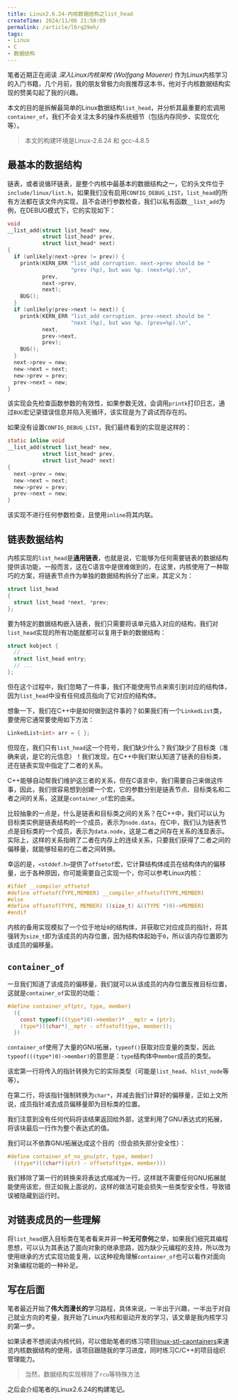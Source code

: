 ```yaml
---
title: Linux2.6.24-内核数据结构之list_head
createTime: 2024/11/06 21:50:09
permalink: /article/l6rq29eh/
tags:
- Linux
- C
- 数据结构
---
```


笔者近期正在阅读 *深入Linux内核架构 (Wolfgang Mauerer)* 作为Linux内核学习的入门书籍，几个月前，我的朋友曾极力向我推荐这本书，他对于内核数据结构实现的赞美勾起了我的兴趣。

本文的目的是拆解最简单的Linux数据结构`list_head`，并分析其最重要的宏调用`container_of`，我们不会关注太多的操作系统细节（包括内存同步、实现优化等）。

> 本文的构建环境是Linux-2.6.24 和 gcc-4.8.5

## 最基本的数据结构

链表，或者说循环链表，是整个内核中最基本的数据结构之一，它的头文件位于`include/linux/list.h`，如果我们没有启用`CONFIG_DEBUG_LIST`，`list_head`的所有方法都在该文件内实现，且不会进行参数检查，我们以私有函数`__list_add`为例，在DEBUG模式下，它的实现如下：

```c
void
__list_add(struct list_head* new,
           struct list_head* prev,
           struct list_head* next)
{
  if (unlikely(next->prev != prev)) {
    printk(KERN_ERR "list_add corruption. next->prev should be "
                    "prev (%p), but was %p. (next=%p).\n",
           prev,
           next->prev,
           next);
    BUG();
  }
  if (unlikely(prev->next != next)) {
    printk(KERN_ERR "list_add corruption. prev->next should be "
                    "next (%p), but was %p. (prev=%p).\n",
           next,
           prev->next,
           prev);
    BUG();
  }
  next->prev = new;
  new->next = next;
  new->prev = prev;
  prev->next = new;
}
```

该实现会先检查函数参数的有效性，如果参数无效，会调用`printk`打印日志，通过`BUG`宏记录错误信息并陷入死循环，该实现是为了调试而存在的。

如果没有设置`CONFIG_DEBUG_LIST`，我们最终看到的实现是这样的：

```c
static inline void
__list_add(struct list_head* new,
           struct list_head* prev,
           struct list_head* next)
{
  next->prev = new;
  new->next = next;
  new->prev = prev;
  prev->next = new;
}
```

该实现不进行任何参数检查，且使用`inline`将其内联。

## 链表数据结构

内核实现的`list_head`是**通用链表**，也就是说，它能够为任何需要链表的数据结构提供该功能，一般而言，这在C语言中是很难做到的，在这里，内核使用了一种取巧的方案，将链表节点作为单独的数据结构拆分了出来，其定义为：

```c
struct list_head
{
  struct list_head *next, *prev;
};
```

要为特定的数据结构嵌入链表，我们只需要将该单元插入对应的结构，我们对`list_head`实现的所有功能就都可以复用于新的数据结构：

```c
struct kobject {
  // ...
  struct list_head entry;
  // ...
};
```

但在这个过程中，我们忽略了一件事，我们不能使用节点来索引到对应的结构体，因为`list_head`中没有任何成员指向了它对应的结构体。

想象一下，我们在C++中是如何做到这件事的？如果我们有一个`LinkedList`类，要使用它通常要使用如下方法：

```cpp
LinkedList<int> arr = { };
```

但现在，我们只有`list_head`这一个符号，我们缺少什么？我们缺少了目标类（准确来说，是它的元信息）！我们发现，在C++中我们默认知道了链表的目标类，还在链表实现中指定了二者的关系。

C++能够自动帮我们维护这三者的关系，但在C语言中，我们需要自己来做这件事，因此，我们很容易想到创建一个宏，它的参数分别是链表节点、目标类名和二者之间的关系，这就是`container_of`宏的由来。

比较抽象的一点是，什么是链表和目标类之间的关系？在C++中，我们可以认为目标类实例是链表结构的一个成员，表示为`node.data`，在C中，我们认为链表节点是目标类的一个成员，表示为`data.node`，这是二者之间存在关系的浅显表示。实际上，这样的关系指明了二者在内存上的连续关系，只要我们获得了二者之间的偏移量，就能够轻易的在二者之间转换。

幸运的是，`<stddef.h>`提供了`offsetof`宏，它计算结构体成员在结构体内的偏移量，出于各种原因，你可能需要自己实现一个，你可以参考Linux内核：

```c
#ifdef __compiler_offsetof
#define offsetof(TYPE,MEMBER) __compiler_offsetof(TYPE,MEMBER)
#else
#define offsetof(TYPE, MEMBER) ((size_t) &((TYPE *)0)->MEMBER)
#endif
```

内核的备用实现模拟了一个位于地址`0`的结构体，并获取它对应成员的指针，将其强转为`size_t`即为该成员的内存位置，因为结构体起始于`0`，所以该内存位置即为该成员的偏移量。

## `container_of`

一旦我们知道了该成员的偏移量，我们就可以从该成员的内存位置反推目标位置，这就是`container_of`实现的功能：

```c
#define container_of(ptr, type, member)                                        \
  ({                                                                           \
    const typeof(((type*)0)->member)* __mptr = (ptr);                          \
    (type*)((char*)__mptr - offsetof(type, member));                           \
  })
```

`container_of`使用了大量的GNU拓展，`typeof()`获取对应变量的类型，因此`typeof(((type*)0)->member)`的意思是：`type`结构体中`member`成员的类型。

该宏第一行将传入的指针转换为它的实际类型（可能是`list_head`、`hlist_node`等等）。

在第二行，将该指针强制转换为`char*`，并减去我们计算好的偏移量，正如上文所说，成员指针减去成员偏移量即为目标类的位置。

我们注意到没有任何代码将该结果返回给外部，这里利用了GNU表达式的拓展，将该块最后一行作为整个表达式的值。

我们可以不依靠GNU拓展达成这个目的（但会损失部分安全性）：

```c
#define container_of_no_gnu(ptr, type, member)                                 \
  ((type*)((char*)(ptr) - offsetof(type, member)))
```

我们移除了第一行的转换来将表达式缩减为一行，这样就不需要任何GNU拓展就能使用该宏，但正如我上面说的，这样的做法可能会损失一些类型安全性，导致错误被隐藏到运行时。

## 对链表成员的一些理解

将`list_head`嵌入目标类在笔者看来并非一种**无可奈何**之举，如果我们细究其编程思想，可以认为其表达了面向对象的继承思路，因为缺少元编程的支持，所以改为使用继承的方式实现功能复用，以这种视角理解`container_of`也可以看作对面向对象编程功能的一种补足。

## 写在后面

笔者最近开始了**伟大而漫长的**学习路程，具体来说，一半出于兴趣，一半出于对自己就业方向的考量，我开始了Linux内核和驱动开发的学习，该文章是我内核学习的第一步。

如果读者不想阅读内核代码，可以借助笔者的练习项目[linux-stl-caontainers](https://github.com/Dessera/linux-stl-containers)来速览内核数据结构的使用，该项目跟随我的学习进度，同时练习C/C++的项目组织管理能力。

> 当然，数据结构实现移除了`rcu`等特殊方法

之后会介绍笔者的Linux2.6.24的构建笔记。
